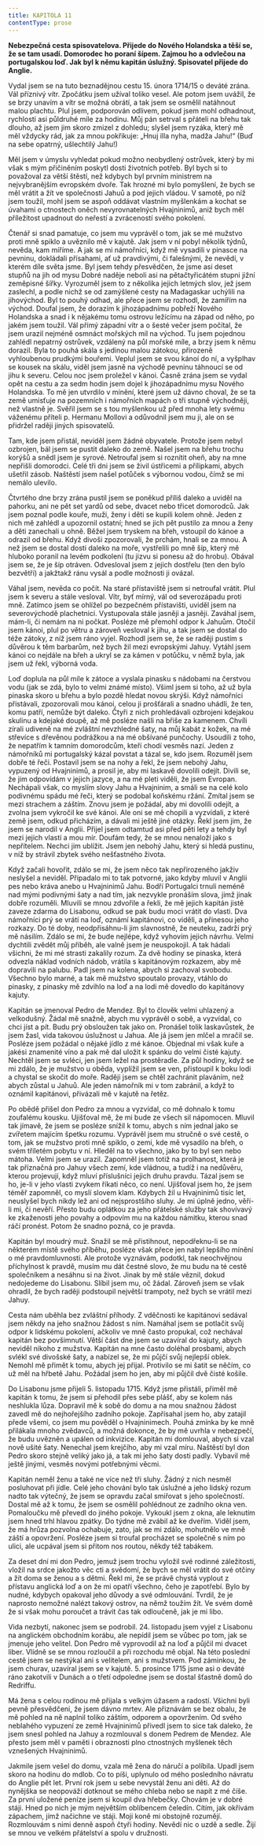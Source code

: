 ```yaml
---
title: KAPITOLA 11
contentType: prose
---
```


<section>

**Nebezpečná cesta spisovatelova. Přijede do Nového Holandska a těší se, že se tam usadí. Domorodec ho poraní šípem. Zajmou ho a odvlečou na portugalskou loď. Jak byl k němu kapitán úslužný. Spisovatel přijede do Anglie.**

Vydal jsem se na tuto beznadějnou cestu 15. února 1714/15 o deváté zrána. Vál příznivý vítr. Zpočátku jsem užíval toliko vesel. Ale potom jsem uvážil, že se brzy unavím a vítr se možná obrátí, a tak jsem se osmělil natáhnout malou plachtu. Plul jsem, podporován odlivem, pokud jsem mohl odhadnout, rychlostí asi půldruhé míle za hodinu. Můj pán setrval s přáteli na břehu tak dlouho, až jsem jim skoro zmizel z dohledu; slyšel jsem ryzáka, který mě měl vždycky rád, jak za mnou pokřikuje: „Hnuj illa nyha, madža Jahu!“ (Buď na sebe opatrný, ušlechtilý Jahu!)

Měl jsem v úmyslu vyhledat pokud možno neobydlený ostrůvek, který by mi však s mým přičiněním poskytl dosti životních potřeb. Byl bych si to považoval za větší štěstí, než kdybych byl prvním ministrem na nejvybranějším evropském dvoře. Tak hrozné mi bylo pomyšlení, že bych se měl vrátit a žít ve společnosti Jahuů a pod jejich vládou. V samotě, po níž jsem toužil, mohl jsem se aspoň oddávat vlastním myšlenkám a kochat se úvahami o ctnostech oněch nevyrovnatelných Hvajninimů, aniž bych měl příležitost upadnout do neřestí a zvráceností svého pokolení.

Čtenář si snad pamatuje, co jsem mu vyprávěl o tom, jak se mé mužstvo proti mně spiklo a uvěznilo mě v kajutě. Jak jsem v ní pobyl několik týdnů, nevěda, kam míříme. A jak se mi námořníci, když mě vysadili v pinasce na pevninu, dokládali přísahami, ať už pravdivými, či falešnými, že nevědí, v kterém díle světa jsme. Byl jsem tehdy přesvědčen, že jsme asi deset stupňů na jih od mysu Dobré naděje neboli asi na pětačtyřicátém stupni jižní zeměpisné šířky. Vyrozuměl jsem to z několika jejich letmých slov, jež jsem zaslechl, a podle nichž se od zamýšlené cesty na Madagaskar uchýlili na jihovýchod. Byl to pouhý odhad, ale přece jsem se rozhodl, že zamířím na východ. Doufal jsem, že dorazím k jihozápadnímu pobřeží Nového Holandska a snad i k nějakému tomu ostrovu ležícímu na západ od něho, po jakém jsem toužil. Vál přímý západní vítr a o šesté večer jsem počítal, že jsem urazil nejméně osmnáct mořských mil na východ. Tu jsem pojednou zahlédl nepatrný ostrůvek, vzdálený na půl mořské míle, a brzy jsem k němu dorazil. Byla to pouhá skála s jedinou malou zátokou, přirozeně vyhloubenou prudkými bouřemi. Veplul jsem se svou kánoí do ní, a vyšplhav se kousek na skálu, viděl jsem jasně na východě pevninu táhnoucí se od jihu k severu. Celou noc jsem proležel v kánoi. Časně zrána jsem se vydal opět na cestu a za sedm hodin jsem dojel k jihozápadnímu mysu Nového Holandska. To mě jen utvrdilo v mínění, které jsem už dávno choval, že se ta země umisťuje na pozemních i námořních mapách o tři stupně východněji, než vlastně je. Svěřil jsem se s tou myšlenkou už před mnoha lety svému váženému příteli p. Hermanu Mollovi a odůvodnil jsem mu ji, ale on se přidržel raději jiných spisovatelů.

Tam, kde jsem přistál, neviděl jsem žádné obyvatele. Protože jsem nebyl ozbrojen, bál jsem se pustit daleko do země. Našel jsem na břehu trochu korýšů a snědl jsem je syrové. Netroufal jsem si roznítit oheň, aby na mne nepřišli domorodci. Celé tři dni jsem se živil ústřicemi a přílipkami, abych ušetřil zásob. Naštěstí jsem našel potůček s výbornou vodou, čímž se mi nemálo ulevilo.

Čtvrtého dne brzy zrána pustil jsem se poněkud příliš daleko a uviděl na pahorku, ani ne pět set yardů od sebe, dvacet nebo třicet domorodců. Jak jsem poznal podle kouře, muži, ženy i děti se kupili kolem ohně. Jeden z nich mě zahlédl a upozornil ostatní; hned se jich pět pustilo za mnou a ženy a děti zanechali u ohně. Běžel jsem tryskem na břeh, vstoupil do kánoe a odrazil od břehu. Když divoši zpozorovali, že prchám, hnali se za mnou. A než jsem se dostal dosti daleko na moře, vystřelili po mně šíp, který mě hluboko poranil na levém podkolení (tu jizvu si ponesu až do hrobu). Obával jsem se, že je šíp otráven. Odvesloval jsem z jejich dostřelu (ten den bylo bezvětří) a jakžtakž ránu vysál a podle možnosti ji ovázal.

Váhal jsem, nevěda co počít. Na staré přístaviště jsem si netroufal vrátit. Plul jsem k severu a stále vesloval. Vítr, byť mírný, vál od severozápadu proti mně. Zatímco jsem se ohlížel po bezpečném přístavišti, uviděl jsem na severovýchodě plachetnici. Vystupovala stále jasněji a jasněji. Zaváhal jsem, mám-li, či nemám na ni počkat. Posléze mě přemohl odpor k Jahuům. Otočil jsem kánoi, plul po větru a zároveň vesloval k jihu, a tak jsem se dostal do téže zátoky, z níž jsem ráno vyjel. Rozhodl jsem se, že se raději pustím s důvěrou k těm barbarům, než bych žil mezi evropskými Jahuy. Vytáhl jsem kánoi co nejdále na břeh a ukryl se za kámen v potůčku, v němž byla, jak jsem už řekl, výborná voda.

Loď doplula na půl míle k zátoce a vyslala pinasku s nádobami na čerstvou vodu (jak se zdá, bylo to velmi známé místo). Všiml jsem si toho, až už byla pinaska skoro u břehu a bylo pozdě hledat novou skrýši. Když námořníci přistávali, zpozorovali mou kánoi, celou ji prošťárali a snadno uhádli, že ten, komu patří, nemůže být daleko. Čtyři z nich prohledávali ozbrojeni kdejakou skulinu a kdejaké doupě, až mě posléze našli na břiše za kamenem. Chvíli zírali udiveně na mé zvláštní nevzhledné šaty, na můj kabát z kožek, na mé střevíce s dřevěnou podrážkou a na mé obšívané punčochy. Usoudili z toho, že nepatřím k tamním domorodcům, kteří chodí vesměs nazí. Jeden z námořníků mi portugalský kázal povstat a tázal se, kdo jsem. Rozuměl jsem dobře té řeči. Postavil jsem se na nohy a řekl, že jsem nebohý Jahu, vypuzený od Hvajninimů, a prosil je, aby mi laskavě dovolili odejít. Divili se, že jim odpovídám v jejich jazyce, a na mé pleti viděli, že jsem Evropan. Nechápali však, co myslím slovy Jahu a Hvajninim, a smáli se na celé kolo podivnému spádu mé řeči, který se podobal koňskému ržání. Zmítal jsem se mezi strachem a záštím. Znovu jsem je požádal, aby mi dovolili odejít, a zvolna jsem vykročil ke své kánoi. Ale oni se mě chopili a vyzvídali, z které země jsem, odkud přicházím, a dávali mi ještě jiné otázky. Řekl jsem jim, že jsem se narodil v Anglii. Přijel jsem odtamtud asi před pěti lety a tehdy byl mezi jejich vlastí a mou mír. Doufám tedy, že se mnou nenaloží jako s nepřítelem. Nechci jim ublížit. Jsem jen nebohý Jahu, který si hledá pustinu, v níž by strávil zbytek svého nešťastného života.

Když začali hovořit, zdálo se mi, že jsem něco tak nepřirozeného jakživ neslyšel a neviděl. Připadalo mi to tak potvorné, jako kdyby mluvil v Anglii pes nebo kráva anebo u Hvajninimů Jahu. Bodří Portugalci trnuli neméně nad mými podivnými šaty a nad tím, jak nezvykle pronáším slova, jimž jinak dobře rozuměli. Mluvili se mnou zdvořile a řekli, že mě jejich kapitán jistě zaveze zdarma do Lisabonu, odkud se pak budu moci vrátit do vlasti. Dva námořníci prý se vrátí na loď, oznámí kapitánovi, co viděli, a přinesou jeho rozkazy. Do té doby, neodpřisáhnu-li jim slavnostně, že neuteku, zadrží prý mě násilím. Zdálo se mi, že bude nejlépe, když vyhovím jejich návrhu. Velmi dychtili zvědět můj příběh, ale valně jsem je neuspokojil. A tak hádali všichni, že mi mé strasti zakalily rozum. Za dvě hodiny se pinaska, která odvezla náklad vodních nádob, vrátila s kapitánovým rozkazem, aby mě dopravili na palubu. Padl jsem na kolena, abych si zachoval svobodu. Všechno bylo marné, a tak mě mužstvo spoutalo provazy, vtáhlo do pinasky, z pinasky mě zdvihlo na loď a na lodi mě dovedlo do kapitánovy kajuty.

Kapitán se jmenoval Pedro de Mendez. Byl to člověk velmi uhlazený a velkodušný. Žádal mě snažně, abych mu vyprávěl o sobě, a vyzvídal, co chci jíst a pít. Budu prý obsloužen tak jako on. Pronášel tolik laskavůstek, že jsem žasl, vida takovou úslužnost u Jahua. Ale já jsem jen mlčel a mračil se. Posléze jsem požádal o nějaké jídlo z mé kánoe. Objednal mi však kuře a jakési znamenité víno a pak mě dal uložit k spánku do velmi čisté kajuty. Nechtěl jsem se svléci, jen jsem ležel na prostěradle. Za půl hodiny, když se mi zdálo, že je mužstvo u oběda, vyplížil jsem se ven, přistoupil k boku lodi a chystal se skočit do moře. Raději jsem se chtěl zachránit plaváním, než abych zůstal u Jahuů. Ale jeden námořník mi v tom zabránil, a když to oznámil kapitánovi, přivázali mě v kajutě na řetěz.

Po obědě přišel don Pedro za mnou a vyzvídal, co mě dohnalo k tomu zoufalému kousku. Ujišťoval mě, že mi bude ze všech sil nápomocen. Mluvil tak jímavě, že jsem se posléze snížil k tomu, abych s ním jednal jako se zvířetem majícím špetku rozumu. Vyprávěl jsem mu stručně o své cestě, o tom, jak se mužstvo proti mně spiklo, o zemi, kde mě vysadilo na břeh, o svém tříletém pobytu v ní. Hleděl na to všechno, jako by to byl sen nebo mátoha. Velmi jsem se urazil. Zapomněl jsem totiž na prolhanost, která je tak příznačná pro Jahuy všech zemí, kde vládnou, a tudíž i na nedůvěru, kterou projevují, když mluví příslušníci jejich druhu pravdu. Tázal jsem se ho, je-li v jeho vlasti zvykem říkati něco, co není. Ujišťoval jsem ho, že jsem téměř zapomněl, co myslí slovem klam. Kdybych žil u Hvajninimů tisíc let, neuslyšel bych nikdy lež ani od nejsprostšího sluhy. Je mi úplně jedno, věří-li mi, či nevěří. Přesto budu oplátkou za jeho přátelské služby tak shovívavý ke zkaženosti jeho povahy a odpovím mu na každou námitku, kterou snad ráčí pronést. Potom že snadno pozná, co je pravda.

Kapitán byl moudrý muž. Snažil se mě přistihnout, nepodřeknu-li se na některém místě svého příběhu, posléze však přece jen nabyl lepšího mínění o mé pravdomluvnosti. Ale protože vyznávám, podotkl, tak neochvějnou příchylnost k pravdě, musím mu dát čestné slovo, že mu budu na té cestě společníkem a nesáhnu si na život. Jinak by mě stále věznil, dokud nedojedeme do Lisabonu. Slíbil jsem mu, oč žádal. Zároveň jsem se však ohradil, že bych raději podstoupil největší trampoty, než bych se vrátil mezi Jahuy.

Cesta nám uběhla bez zvláštní příhody. Z vděčnosti ke kapitánovi sedával jsem někdy na jeho snažnou žádost s ním. Namáhal jsem se potlačit svůj odpor k lidskému pokolení, ačkoliv ve mně často propukal, což nechával kapitán bez povšimnutí. Větší část dne jsem se uzavíral do kajuty, abych neviděl nikoho z mužstva. Kapitán na mne často doléhal prosbami, abych svlékl své divošské šaty, a nabízel se, že mi půjčí svůj nejlepší oblek. Nemohl mě přimět k tomu, abych jej přijal. Protivilo se mi šatit se něčím, co už měl na hřbetě Jahu. Požádal jsem ho jen, aby mi půjčil dvě čisté košile.

Do Lisabonu jsme přijeli 5. listopadu 1715. Když jsme přistáli, přiměl mě kapitán k tomu, že jsem si přehodil přes sebe plášť, aby se kolem nás neshlukla lůza. Dopravil mě k sobě do domu a na mou snažnou žádost zavedl mě do nejhořejšího zadního pokoje. Zapřísahal jsem ho, aby zatajil přede všemi, co jsem mu pověděl o Hvajninimech. Pouhá zmínka by ke mně přilákala mnoho zvědavců, a možná dokonce, že by mě uvrhla v nebezpečí, že budu uvězněn a upálen od inkvizice. Kapitán mi domlouval, abych si vzal nově ušité šaty. Nenechal jsem krejčího, aby mi vzal míru. Naštěstí byl don Pedro skoro stejně veliký jako já, a tak mi jeho šaty dosti padly. Vybavil mě ještě jinými, vesměs novými potřebnými věcmi.

Kapitán neměl ženu a také ne více než tři sluhy. Žádný z nich nesměl posluhovat při jídle. Celé jeho chování bylo tak úslužné a jeho lidský rozum nadto tak výtečný, že jsem se opravdu začal smiřovat s jeho společností. Dostal mě až k tomu, že jsem se osmělil pohlédnout ze zadního okna ven. Pomaloučku mě převedl do jiného pokoje. Vykoukl jsem z okna, ale leknutím jsem hned trhl hlavou zpátky. Do týdne mě zvábil až ke dveřím. Viděl jsem, že má hrůza pozvolna ochabuje, zato, jak se mi zdálo, mohutnělo ve mně záští a opovržení. Posléze jsem si troufal procházet se společně s ním po ulici, ale ucpával jsem si přitom nos routou, někdy též tabákem.

Za deset dní mi don Pedro, jemuž jsem trochu vyložil své rodinné záležitosti, vložil na srdce jakožto věc cti a svědomí, že bych se měl vrátit do své otčiny a žít doma se ženou a s dětmi. Řekl mi, že se právě chystá vyplout z přístavu anglická loď a on že mi opatří všechno, čeho je zapotřebí. Bylo by nudné, kdybych opakoval jeho důvody a své odmlouvání. Tvrdil, že je naprosto nemožné nalézt takový ostrov, na němž toužím žít. Ve svém domě že si však mohu poroučet a trávit čas tak odloučeně, jak je mi libo.

Vida nezbytí, nakonec jsem se podrobil. 24. listopadu jsem vyjel z Lisabonu na anglickém obchodním korábu, ale nepídil jsem se vůbec po tom, jak se jmenuje jeho velitel. Don Pedro mě vyprovodil až na loď a půjčil mi dvacet liber. Vlídně se se mnou rozloučil a při rozchodu mě objal. Na této poslední cestě jsem se nestýkal ani s velitelem, ani s mužstvem. Pod záminkou, že jsem churav, uzavíral jsem se v kajutě. 5. prosince 1715 jsme asi o deváté ráno zakotvili v Dunách a o třetí odpoledne jsem se dostal šťastně domů do Redriffu.

Má žena s celou rodinou mě přijala s velkým úžasem a radostí. Všichni byli pevně přesvědčeni, že jsem dávno mrtev. Ale přiznávám se bez obalu, že mě pohled na ně naplnil toliko záštím, odporem a opovržením. Od svého neblahého vypuzení ze země Hvajninimů přivedl jsem to sice tak daleko, že jsem snesl pohled na Jahuy a rozmlouval s donem Pedrem de Mendez. Ale přesto jsem měl v paměti i obraznosti plno ctnostných myšlenek těch vznešených Hvajninimů.

Jakmile jsem vešel do domu, vzala mě žena do náručí a políbila. Upadl jsem skoro na hodinu do mdlob. Co to píši, uplynulo od mého posledního návratu do Anglie pět let. První rok jsem u sebe nevystál ženu ani děti. Až do nynějška se neopováží dotknout se mého chleba nebo se napít z mé číše. Za první uložené peníze jsem si koupil dva hřebečky. Chovám je v dobré stáji. Hned po nich je mým největším oblíbencem čeledín. Cítím, jak okřívám zápachem, jímž načichne ve stáji. Moji koně mi obstojně rozumějí. Rozmlouvám s nimi denně aspoň čtyři hodiny. Nevědí nic o uzdě a sedle. Žijí se mnou ve velkém přátelství a spolu v družnosti.

</section>

[^1]: Dutá míra (něco přes litr) užívaná v některých zemích. _Pozn. red._

[^2]: Lep organického původu, klih (zastarale). _Pozn. red._

[^3]: Epaminondas (418–362 př. n. l.), thébský státník a generál, který přetvořil Théby v jeden z nejvýznamnějších městských států v antickém Řecku. _Pozn. red._

[^4]: Otrok. _Pozn. red._

[^5]: Barevné dřevo kreveně obecné z čeledi bobovitých, stromu rozšířeného ve Střední Americe a jižní Africe. Dřevo je z vnějšku modročerné, uvnitř červenohnědé. _Pozn. red._

[^6]: Bělouš s okrouhlými tmavými barvami. _Pozn. red._

[^7]: Agitování, přesvědčování někoho za odměnu. _Pozn. red._

[^8]: Kůň, v jehož srsti převládá bílá barva. _Pozn. red._

[^9]: Bezdůvodné nařčení, pomluva. _Pozn. red._

